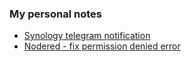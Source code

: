 ### My personal notes

- [Synology telegram notification](synology-telegram-notification.md)
- [Nodered - fix permission denied error](nodered.md)
